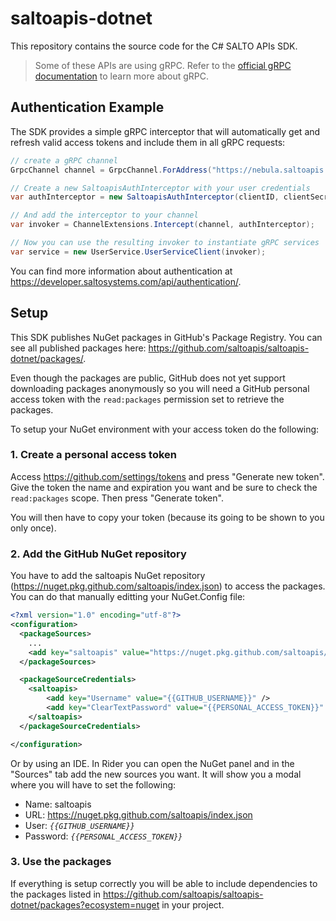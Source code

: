 # saltoapis-dotnet

This repository contains the source code for the C# SALTO APIs SDK.

> Some of these APIs are using gRPC. Refer to the [official gRPC documentation](https://docs.microsoft.com/en-us/aspnet/core/grpc/client?view=aspnetcore-5.0) to learn more about gRPC.


## Authentication Example

The SDK provides a simple gRPC interceptor that will automatically get and refresh valid access tokens and include them in all gRPC requests:
```c#
// create a gRPC channel
GrpcChannel channel = GrpcChannel.ForAddress("https://nebula.saltoapis.com");

// Create a new SaltoapisAuthInterceptor with your user credentials
var authInterceptor = new SaltoapisAuthInterceptor(clientID, clientSecret);

// And add the interceptor to your channel
var invoker = ChannelExtensions.Intercept(channel, authInterceptor);

// Now you can use the resulting invoker to instantiate gRPC services
var service = new UserService.UserServiceClient(invoker);
```

You can find more information about authentication at https://developer.saltosystems.com/api/authentication/.

## Setup

This SDK publishes NuGet packages in GitHub's Package Registry. You can see all published packages here: https://github.com/saltoapis/saltoapis-dotnet/packages/.

Even though the packages are public, GitHub does not yet support downloading packages anonymously so you will need a GitHub personal access token with the `read:packages` permission set to retrieve the packages. 

To setup your NuGet environment with your access token do the following:

### 1. Create a personal access token

Access https://github.com/settings/tokens and press "Generate new token". Give the token the name and expiration you want and be sure to check the `read:packages` scope. Then press "Generate token".

You will then have to copy your token (because its going to be shown to you only once).

### 2. Add the GitHub NuGet repository

You have to add the saltoapis NuGet repository (https://nuget.pkg.github.com/saltoapis/index.json) to access the packages. You can do that manually editting your NuGet.Config file:
```xml
<?xml version="1.0" encoding="utf-8"?>
<configuration>
  <packageSources>
    ...
    <add key="saltoapis" value="https://nuget.pkg.github.com/saltoapis/index.json" />
  </packageSources>

  <packageSourceCredentials>
    <saltoapis>
        <add key="Username" value="{{GITHUB_USERNAME}}" />
        <add key="ClearTextPassword" value="{{PERSONAL_ACCESS_TOKEN}}" />
    </saltoapis>
  </packageSourceCredentials>

</configuration>
```

Or by using an IDE. In Rider you can open the NuGet panel and in the "Sources" tab add the new sources you want. It will show you a modal where you will have to set the following:
- Name: saltoapis
- URL: https://nuget.pkg.github.com/saltoapis/index.json
- User: *`{{GITHUB_USERNAME}}`*
- Password: *`{{PERSONAL_ACCESS_TOKEN}}`*

### 3. Use the packages

If everything is setup correctly you will be able to include dependencies to the packages listed in https://github.com/saltoapis/saltoapis-dotnet/packages?ecosystem=nuget in your project.